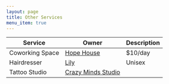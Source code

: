 ```yaml
---
layout: page
title: Other Services
menu_item: true
---
```


| Service | Owner | Description |
| --- | --- | --- |
| Coworking Space | [Hope House](../hope-house/) | $10/day |
| Hairdresser | [Lily](../hairdresser-lily/) | Unisex |
| Tattoo Studio | [Crazy Minds Studio](../crazy-minds-studio/) | |

